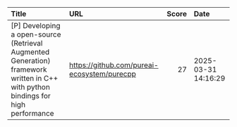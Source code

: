 | Title                                                                                                                            | URL                                         |   Score | Date                |
|:---------------------------------------------------------------------------------------------------------------------------------|:--------------------------------------------|--------:|:--------------------|
| [P] Developing a open-source (Retrieval Augmented Generation) framework written in C++ with python bindings for high performance | https://github.com/pureai-ecosystem/purecpp |      27 | 2025-03-31 14:16:29 |